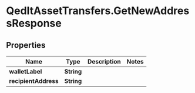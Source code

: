 # QedItAssetTransfers.GetNewAddressResponse

## Properties
Name | Type | Description | Notes
------------ | ------------- | ------------- | -------------
**walletLabel** | **String** |  | 
**recipientAddress** | **String** |  | 


